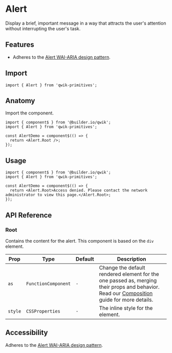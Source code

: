 # Alert

Display a brief, important message in a way that attracts the user's attention without interrupting the user's task.

## Features

- Adheres to the [Alert WAI-ARIA design pattern](https://www.w3.org/WAI/ARIA/apg/patterns/alert/).

## Import

```tsx
import { Alert } from 'qwik-primitives';
```

## Anatomy

Import the component.

```tsx
import { component$ } from '@builder.io/qwik';
import { Alert } from 'qwik-primitives';

const AlertDemo = component$(() => {
  return <Alert.Root />;
});
```

## Usage

```tsx
import { component$ } from '@builder.io/qwik';
import { Alert } from 'qwik-primitives';

const AlertDemo = component$(() => {
  return <Alert.Root>Access denied. Please contact the network administrator to view this page.</Alert.Root>;
});
```

## API Reference

### Root

Contains the content for the alert. This component is based on the `div` element.

| Prop    | Type                | Default | Description                                                                                                                                                                                                                             |
| ------- | ------------------- | ------- | --------------------------------------------------------------------------------------------------------------------------------------------------------------------------------------------------------------------------------------- |
| `as`    | `FunctionComponent` | `-`     | Change the default rendered element for the one passed as, merging their props and behavior. Read our [Composition](https://github.com/ZAHON/qwik-primitives/blob/main/packages/primitives/docs/composition.md) guide for more details. |
| `style` | `CSSProperties`     | `-`     | The inline style for the element.                                                                                                                                                                                                       |

## Accessibility

Adheres to the [Alert WAI-ARIA design pattern](https://www.w3.org/WAI/ARIA/apg/patterns/alert/).

